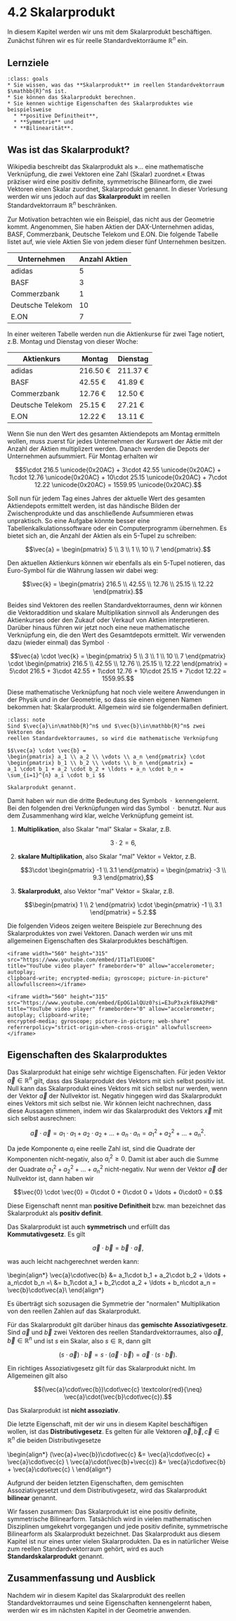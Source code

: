 # 4.2 Skalarprodukt

In diesem Kapitel werden wir uns mit dem Skalarprodukt beschäftigen. Zunächst
führen wir es für reelle Standardvektorräume $\mathbb{R}^n$ ein.

## Lernziele

```{admonition} Lernziele
:class: goals
* Sie wissen, was das **Skalarprodukt** im reellen Standardvektorraum $\mathbb{R}^n$ ist.
* Sie können das Skalarprodukt berechnen.
* Sie kennen wichtige Eigenschaften des Skalarproduktes wie beispielsweise
  * **positive Definitheit**,
  * **Symmetrie** und
  * **Bilinearität**.
```

## Was ist das Skalarprodukt?

Wikipedia beschreibt das Skalarprodukt als »... eine mathematische Verknüpfung,
die zwei Vektoren eine Zahl (Skalar) zuordnet.« Etwas präziser wird eine positiv
definite, symmetrische Bilinearform, die zwei Vektoren einen Skalar zuordnet,
Skalarprodukt genannt. In dieser Vorlesung werden wir uns jedoch auf das
**Skalarprodukt** im reellen Standardvektorraum $\mathbb{R}^n$ beschränken.

Zur Motivation betrachten wie ein Beispiel, das nicht aus der Geometrie kommt.
Angenommen, Sie haben Aktien der DAX-Unternehmen adidas, BASF, Commerzbank,
Deutsche Telekom und E.ON. Die folgende Tabelle listet auf, wie viele Aktien Sie
von jedem dieser fünf Unternehmen besitzen.

|Unternehmen|Anzahl Aktien|
|---|---|
|adidas|5|
|BASF|3|
|Commerzbank|1|
|Deutsche Telekom|10|
|E.ON|7|

In einer weiteren Tabelle werden nun die Aktienkurse für zwei Tage notiert, z.B.
Montag und Dienstag von dieser Woche:

|Aktienkurs|Montag|Dienstag|
|---|---|---|
|adidas|216.50 €|211.37 €|
|BASF|42.55 €|41.89 €|
|Commerzbank|12.76 €|12.50 €|
|Deutsche Telekom|25.15 €|27.21 €|
|E.ON|12.22 €|13.11 €|

Wenn Sie nun den Wert des gesamten Aktiendepots am Montag ermitteln wollen, muss
zuerst für jedes Unternehmen der Kurswert der Aktie mit der Anzahl der Aktien
multiplizert werden. Danach werden die Depots der Unternehmen aufsummiert. Für
Montag erhalten wir

$$5\cdot 216.5 \unicode{0x20AC} + 3\cdot 42.55 \unicode{0x20AC} + 1\cdot 12.76
\unicode{0x20AC} + 10\cdot 25.15 \unicode{0x20AC} + 7\cdot 12.22
\unicode{0x20AC} = 1559.95 \unicode{0x20AC}.$$

Soll nun für jedem Tag eines Jahres der aktuelle Wert des gesamten Aktiendepots
ermittelt werden, ist das händische Bilden der Zwischenprodukte und das
anschließende Aufsummieren etwas unpraktisch. So eine Aufgabe könnte besser eine
Tabellenkalkulationssoftware oder ein Computerprogramm übernehmen. Es bietet
sich an, die Anzahl der Aktien als ein 5-Tupel zu schreiben:

$$\vec{a} = \begin{pmatrix} 5 \\ 3 \\ 1 \\ 10 \\ 7 \end{pmatrix}.$$

Den aktuellen Aktienkurs können wir ebenfalls als ein 5-Tupel notieren, das
Euro-Symbol für die Währung lassen wir dabei weg:

$$\vec{k} = \begin{pmatrix} 216.5 \\ 42.55 \\ 12.76 \\ 25.15 \\ 12.22
\end{pmatrix}.$$

Beides sind Vektoren des reellen Standardvektorraumes, denn wir können die
Vektoraddition und skalare Multiplikation sinnvoll als Änderungen des
Aktienkurses oder den Zukauf oder Verkauf von Aktien interpretieren. Darüber
hinaus führen wir jetzt noch eine neue mathematische Verknüpfung ein, die den
Wert des Gesamtdepots ermittelt. Wir verwenden dazu (wieder einmal) das Symbol
$\;\cdot\;$

$$\vec{a} \cdot \vec{k} =
\begin{pmatrix} 5 \\ 3 \\ 1 \\ 10 \\ 7 \end{pmatrix} \cdot
\begin{pmatrix} 216.5 \\ 42.55 \\ 12.76 \\ 25.15 \\ 12.22 \end{pmatrix} =
5\cdot 216.5 + 3\cdot 42.55 + 1\cdot 12.76 + 10\cdot 25.15 + 7\cdot 12.22 = 1559.95.$$

Diese mathematische Verknüpfung hat noch viele weitere Anwendungen in der Physik
und in der Geometrie, so dass sie einen eigenen Namen bekommen hat:
Skalarprodukt. Allgemein wird sie folgendermaßen definiert.

```{admonition} Was ist ... das Skalarprodukt?
:class: note
Sind $\vec{a}\in\mathbb{R}^n$ und $\vec{b}\in\mathbb{R}^n$ zwei Vektoren des
reellen Standardvektorraumes, so wird die mathematische Verknüpfung

$$\vec{a} \cdot \vec{b} =
\begin{pmatrix} a_1 \\ a_2 \\ \vdots \\ a_n \end{pmatrix} \cdot
\begin{pmatrix} b_1 \\ b_2 \\ \vdots \\ b_n \end{pmatrix} =
a_1 \cdot b_1 + a_2 \cdot b_2 + \ldots + a_n \cdot b_n =
\sum_{i=1}^{n} a_i \cdot b_i $$

Skalarprodukt genannt.
```

Damit haben wir nun die dritte Bedeutung des Symbols $\;\cdot\;$ kennengelernt.
Bei den folgenden drei Verknüpfungen wird das Symbol $\;\cdot\;$ benutzt. Nur
aus dem Zusammenhang wird klar, welche Verknüpfung gemeint ist.

1. **Multiplikation**, also Skalar "mal" Skalar = Skalar, z.B.

   $$3\cdot 2 = 6,$$

2. **skalare Multiplikation**, also Skalar "mal" Vektor = Vektor, z.B.

   $$3\cdot \begin{pmatrix} -1 \\ 3.1 \end{pmatrix} = \begin{pmatrix} -3 \\ 9.3 \end{pmatrix},$$

3. **Skalarprodukt**, also Vektor "mal" Vektor = Skalar, z.B.

   $$\begin{pmatrix} 1 \\ 2 \end{pmatrix} \cdot \begin{pmatrix} -1 \\ 3.1
   \end{pmatrix} = 5.2.$$

Die folgenden Videos zeigen weitere Beispiele zur Berechnung des Skalarproduktes
von zwei Vektoren. Danach werden wir uns mit allgemeinen Eigenschaften des
Skalarproduktes beschäftigen.

```{dropdown} Video "Skalarprodukt" von Visual X
<iframe width="560" height="315" src="https://www.youtube.com/embed/1T1aTlEUO0E"
title="YouTube video player" frameborder="0" allow="accelerometer; autoplay;
clipboard-write; encrypted-media; gyroscope; picture-in-picture" allowfullscreen></iframe>
```

```{dropdown} Video "Skalarprodukt berechnen" von Einfach Mathe!
<iframe width="560" height="315" src="https://www.youtube.com/embed/EpOG1alQUz0?si=E3uP3xzkf8kA2PHB"
title="YouTube video player" frameborder="0" allow="accelerometer; autoplay; clipboard-write;
encrypted-media; gyroscope; picture-in-picture; web-share"
referrerpolicy="strict-origin-when-cross-origin" allowfullscreen></iframe>
```

## Eigenschaften des Skalarproduktes

Das Skalarprodukt hat einige sehr wichtige Eigenschaften. Für jeden Vektor
$\vec{a}\in\mathbb{R}^n$ gilt, dass das Skalarprodukt des Vektors mit sich
selbst positiv ist. Null kann das Skalarprodukt eines Vektors mit sich selbst
nur werden, wenn der Vektor $\vec{a}$ der Nullvektor ist. Negativ hingegen wird
das Skalarprodukt eines Vektors mit sich selbst nie. Wir können leicht
nachrechnen, dass diese Aussagen stimmen, indem wir das Skalarprodukt des
Vektors $\vec{x}$ mit sich selbst ausrechnen:

$$\vec{a}\cdot\vec{a} = a_1 \cdot a_1 + a_2 \cdot a_2 + \ldots + a_n \cdot a_n =
 a_1^2 + a_2^2 + \ldots + a_n^2.$$

Da jede Komponente $a_i$ eine reelle Zahl ist, sind die Quadrate der Komponenten
nicht-negativ, also $a_i^2 \geq 0$. Damit ist aber auch die Summe der Quadrate
$a_1^2 + a_2^2 + \ldots + a_n^2$ nicht-negativ. Nur wenn der Vektor $\vec{a}$
der Nullvektor ist, dann haben wir

$$\vec{0} \cdot \vec{0} = 0\cdot 0 + 0\cdot 0 + \ldots + 0\cdot0 = 0.$$

Diese Eigenschaft nennt man **positive Definitheit** bzw. man bezeichnet das
Skalarprodukt als **positiv definit**.

Das Skalarprodukt ist auch **symmetrisch** und erfüllt das **Kommutativgesetz**. Es gilt

$$\vec{a} \cdot \vec{b} = \vec{b} \cdot \vec{a},$$

was auch leicht nachgerechnet werden kann:

\begin{align*} \vec{a}\cdot\vec{b} &= a_1\cdot b_1 + a_2\cdot b_2 + \ldots +
a_n\cdot b_n =\\
&= b_1\cdot a_1 + b_2\cdot a_2 + \ldots + b_n\cdot a_n = \vec{b}\cdot\vec{a}\\
\end{align*}

Es überträgt sich sozusagen die Symmetrie der "normalen" Multiplikation von
den reellen Zahlen auf das Skalarprodukt.

Für das Skalarprodukt gilt darüber hinaus das **gemischte Assoziativgesetz**.
Sind $\vec{a}$ und $\vec{b}$ zwei Vektoren des reellen Standardvektorraumes,
also $\vec{a}, \vec{b}\in\mathbb{R}^n$ und ist $s$ ein Skalar, also
$s\in\mathbb{R}$, dann gilt

$$(s\cdot\vec{a})\cdot\vec{b} = s\cdot (\vec{a}\cdot\vec{b}) = \vec{a}\cdot
(s\cdot\vec{b}).$$

Ein richtiges Assoziativgesetz gilt für das Skalarprodukt nicht. Im Allgemeinen
gilt also

$$(\vec{a}\cdot\vec{b})\cdot\vec{c} \textcolor{red}{\neq}
\vec{a}\cdot(\vec{b}\cdot\vec{c}).$$

Das Skalarprodukt ist **nicht assoziativ**.

Die letzte Eigenschaft, mit der wir uns in diesem Kapitel beschäftigen wollen,
ist das **Distributivgesetz**. Es gelten für alle Vektoren $\vec{a}, \vec{b},
\vec{c} \in \mathbb{R}^n$ die beiden Distributivgesetze

\begin{align*}
(\vec{a}+\vec{b})\cdot\vec{c} &= \vec{a}\cdot\vec{c} + \vec{a}\cdot\vec{c} \\
\vec{a}\cdot(\vec{b}+\vec{c}) &= \vec{a}\cdot\vec{b} + \vec{a}\cdot\vec{c} \\
\end{align*}

Aufgrund der beiden letzten Eigenschaften, dem gemischten Assoziativgesetzt und
dem Distributivgesetz, wird das Skalarprodukt **bilinear** genannt.

Wir fassen zusammen: Das Skalarprodukt ist eine positiv definite, symmetrische
Bilinearform. Tatsächlich wird in vielen mathematischen Disziplinen umgekehrt
vorgegangen und jede positiv definite, symmetrische Bilinearform als
Skalarprodukt bezeichnet. Das Skalarprodukt aus diesem Kapitel ist nur eines
unter vielen Skalarprodukten. Da es in natürlicher Weise zum reellen
Standardvektorraum gehört, wird es auch **Standardskalarprodukt** genannt.

## Zusammenfassung und Ausblick

Nachdem wir in diesem Kapitel das Skalarprodukt des reellen Standardvektorraumes
und seine Eigenschaften kennengelernt haben, werden wir es im nächsten Kapitel
in der Geometrie anwenden.
